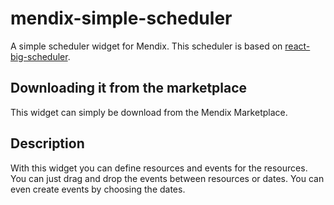 # mendix-simple-scheduler

A simple scheduler widget for Mendix. This scheduler is based on [react-big-scheduler](https://github.com/StephenChou1017/react-big-scheduler).

## Downloading it from the marketplace

This widget can simply be download from the Mendix Marketplace.

## Description
With this widget you can define resources and events for the resources. You can just drag and drop the events between resources or dates. You can even create events by choosing the dates.
